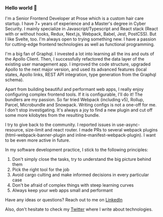 ### Hello world 👋

<!--
**insanecoding/insanecoding** is a ✨ _special_ ✨ repository because its `README.md` (this file) appears on your GitHub profile.

Here are some ideas to get you started:

- 🔭 I’m currently working on ...
- 🌱 I’m currently learning ...
- 👯 I’m looking to collaborate on ...
- 🤔 I’m looking for help with ...
- 💬 Ask me about ...
- 📫 How to reach me: ...
- 😄 Pronouns: ...
- ⚡ Fun fact: ...
-->

I'm a Senior Frontend Developer at Prose which is a custom hair care startup. I have 7+ years of experience and a Master's degree in Cyber Security. I mainly specialize in Javascript/Typescript and React stack (React with or without hooks, Redux, Next.js, Webpack, Babel, Jest, PostCSS). But I like Svelte, too. I'm always open to trying something new. I have a passion for cutting-edge frontend technologies as well as functional programming. 

I'm a big fan of Graphql. I invested a lot into learning all the ins and outs of the Apollo Client. Then, I successfully refactored the data layer of the existing user management app. I improved the code structure, upgraded Apollo to the next major version, and used its advanced features (local states, Apollo links, REST API integration, type generation from the Graphql schema).

Apart from building beautiful and performant web apps, I really enjoy configuring complex frontend tools. If it is configurable, I'll do it! 
The bundlers are my passion. So far tried Webpack (including v5), Rollup, Parcel, Microbundle and Snowpack.
Writing configs is not a one-off for me. I don't stop investigating. It's always a joy to find a new plugin and cut off some more kilobytes from the resulting bundle.

I try to give back to the community. I reported issues in use-async-resource, size-limit and react router. I made PRs to several webpack plugins (html-webpack-banner-plugin and inline-manifest-webpack-plugin). I want to be even more active in future.

In my software development practice, I stick to the following principles:
1) Don't simply close the tasks, try to understand the big picture behind them
2) Pick the right tool for the job
3) Avoid cargo culting and make informed decisions in every particular case
4) Don't be afraid of complex things with steep learning curves
5) Always keep your web apps small and performant

Have any ideas or questions? Reach out to me on [LinkedIn](https://www.linkedin.com/in/dmitrii-novozhilov/)

Also, don't hesitate to check my [Twitter](https://twitter.com/insanecoding) where I write about technologies.
